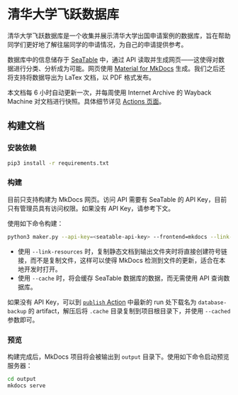 # 清华大学飞跃数据库

清华大学飞跃数据库是一个收集并展示清华大学出国申请案例的数据库，旨在帮助同学们更好地了解往届同学的申请情况，为自己的申请提供参考。

数据库中的信息储存于 [SeaTable](https://cloud.seatable.io/dtable/external-links/custom/thu-feiyue/) 中，通过 API 读取并生成网页——这使得对数据进行分类、分析成为可能。网页使用 [Material for MkDocs](https://squidfunk.github.io/mkdocs-material/) 生成。我们之后还将支持将数据导出为 LaTex 文档，以 PDF 格式发布。

本文档每 6 小时自动更新一次，并每周使用 Internet Archive 的 Wayback Machine 对文档进行快照。具体细节详见 [Actions 页面](https://github.com/liang2kl/feiyue-database/actions/)。

## 构建文档

### 安装依赖

```bash
pip3 install -r requirements.txt
```

### 构建

目前只支持构建为 MkDocs 网页。访问 API 需要有 SeaTable 的 API Key，目前只有管理员具有访问权限。如果没有 API Key，请参考下文。

使用如下命令构建：

```bash
python3 maker.py --api-key=<seatable-api-key> --frontend=mkdocs --link-resources [--cached]
```

- 使用 `--link-resources` 时，复制静态文档到输出文件夹时将直接创建符号链接，而不是复制文件，这样可以使得 MkDocs 检测到文件的更新，适合在本地开发时打开。
- 使用 `--cache` 时，将会缓存 SeaTable 数据库的数据，而无需使用 API 查询数据库。

如果没有 API Key，可以到 [`publish` Action](https://github.com/liang2kl/feiyue-database/actions/workflows/publish.yml) 中最新的 run 处下载名为 `database-backup` 的 artifact，解压后将 `.cache` 目录复制到项目根目录下，并使用 `--cached` 参数即可。

### 预览

构建完成后，MkDocs 项目将会被输出到 `output` 目录下。使用如下命令启动预览服务器：

```bash
cd output
mkdocs serve
```
